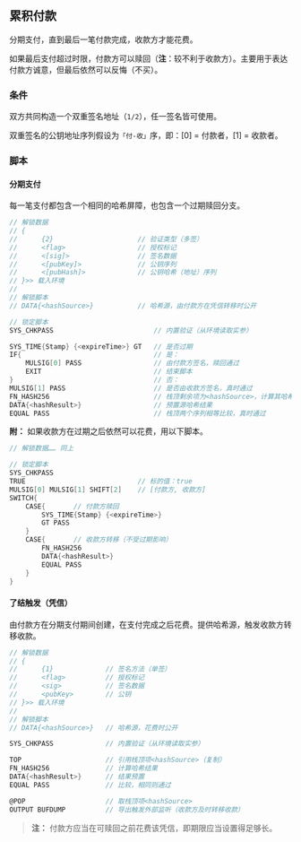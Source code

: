 ## 累积付款

分期支付，直到最后一笔付款完成，收款方才能花费。

如果最后支付超过时限，付款方可以赎回（**注**：较不利于收款方）。主要用于表达付款方诚意，但最后依然可以反悔（不买）。


### 条件

双方共同构造一个双重签名地址（`1/2`），任一签名皆可使用。

双重签名的公钥地址序列假设为`「付-收」`序，即：[0] = 付款者，[1] = 收款者。


### 脚本

#### 分期支付

每一笔支付都包含一个相同的哈希屏障，也包含一个过期赎回分支。

```go
// 解锁数据
// {
//      {2}                     // 验证类型（多签）
//      <flag>                  // 授权标记
//      <[sig]>                 // 签名数据
//      <[pubKey]>              // 公钥序列
//      <[pubHash]>             // 公钥哈希（地址）序列
// }>> 载入环境
//
// 解锁脚本
// DATA{<hashSource>}           // 哈希源，由付款方在凭信转移时公开

// 锁定脚本
SYS_CHKPASS                         // 内置验证（从环境读取实参）

SYS_TIME{Stamp} {<expireTime>} GT   // 是否过期
IF{                                 // 是：
    MULSIG[0] PASS                  // 由付款方签名，赎回通过
    EXIT                            // 结束脚本
}                                   // 否：
MULSIG[1] PASS                      // 是否由收款方签名，真时通过
FN_HASH256                          // 栈顶剩余项为<hashSource>，计算其哈希
DATA{<hashResult>}                  // 预置源哈希结果
EQUAL PASS                          // 栈顶两个序列相等比较，真时通过
```

**附：**
如果收款方在过期之后依然可以花费，用以下脚本。

```go
// 解锁数据…… 同上

// 锁定脚本
SYS_CHKPASS
TRUE                            // 标的值：true
MULSIG[0] MULSIG[1] SHIFT[2]    // [付款方, 收款方]
SWITCH{
    CASE{       // 付款方赎回
        SYS_TIME{Stamp} {<expireTime>}
        GT PASS
    }
    CASE{       // 收款方转移（不受过期影响）
        FN_HASH256
        DATA{<hashResult>}
        EQUAL PASS
    }
}
```


#### 了结触发（凭信）

由付款方在分期支付期间创建，在支付完成之后花费。提供哈希源，触发收款方转移收款。

```go
// 解锁数据
// {
//      {1}             // 签名方法（单签）
//      <flag>          // 授权标记
//      <sig>           // 签名数据
//      <pubKey>        // 公钥
// }>> 载入环境
//
// 解锁脚本
// DATA{<hashSource>}   // 哈希源，花费时公开

SYS_CHKPASS             // 内置验证（从环境读取实参）

TOP                     // 引用栈顶项<hashSource>（复制）
FN_HASH256              // 计算哈希结果
DATA{<hashResult>}      // 结果预置
EQUAL PASS              // 比较，相同则通过

@POP                    // 取栈顶项<hashSource>
OUTPUT BUFDUMP          // 导出触发外部监听（收款方及时转移收款）
```

> **注：**
> 付款方应当在可赎回之前花费该凭信，即期限应当设置得足够长。
